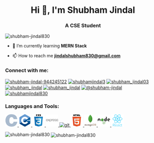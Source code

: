<h1 align="center">Hi 👋, I'm Shubham Jindal</h1>
<h3 align="center">A CSE Student</h3>

<p align="left"> <img src="https://komarev.com/ghpvc/?username=shubham-jindal830&label=Profile%20views&color=0e75b6&style=flat" alt="shubham-jindal830" /> </p>

- 🌱 I’m currently learning **MERN Stack**

- 📫 How to reach me **jindalshubham830@gmail.com**

<h3 align="left">Connect with me:</h3>
<p align="left">
<a href="https://linkedin.com/in/shubham-jindal-944245122" target="blank"><img align="center" src="https://cdn.jsdelivr.net/npm/simple-icons@3.0.1/icons/linkedin.svg" alt="shubham-jindal-944245122" height="30" width="40" /></a>
<a href="https://www.codechef.com/users/shubhamjindal3" target="blank"><img align="center" src="https://cdn.jsdelivr.net/npm/simple-icons@3.1.0/icons/codechef.svg" alt="shubhamjindal3" height="30" width="40" /></a>
<a href="https://www.hackerrank.com/shubham_jindal03" target="blank"><img align="center" src="https://cdn.jsdelivr.net/npm/simple-icons@3.0.1/icons/hackerrank.svg" alt="shubham_jindal03" height="30" width="40" /></a>
<a href="https://codeforces.com/profile/shubham_jindal" target="blank"><img align="center" src="https://cdn.jsdelivr.net/npm/simple-icons@3.0.1/icons/codeforces.svg" alt="shubham_jindal" height="30" width="40" /></a>
<a href="https://www.leetcode.com/shubham_jindal" target="blank"><img align="center" src="https://cdn.jsdelivr.net/npm/simple-icons@3.0.1/icons/leetcode.svg" alt="shubham_jindal" height="30" width="40" /></a>
<a href="https://www.hackerearth.com/@shubham-jindal" target="blank"><img align="center" src="https://cdn.jsdelivr.net/npm/simple-icons@3.0.1/icons/hackerearth.svg" alt="@shubham-jindal" height="30" width="40" /></a>
<a href="https://auth.geeksforgeeks.org/user/shubhamjindal830" target="blank"><img align="center" src="https://cdn.jsdelivr.net/npm/simple-icons@3.0.1/icons/geeksforgeeks.svg" alt="shubhamjindal830" height="30" width="40" /></a>
</p>

<h3 align="left">Languages and Tools:</h3>
<p align="left"> <a href="https://www.cprogramming.com/" target="_blank"> <img src="https://raw.githubusercontent.com/devicons/devicon/master/icons/c/c-original.svg" alt="c" width="40" height="40"/> </a> <a href="https://www.w3schools.com/cpp/" target="_blank"> <img src="https://raw.githubusercontent.com/devicons/devicon/master/icons/cplusplus/cplusplus-original.svg" alt="cplusplus" width="40" height="40"/> </a> <a href="https://www.w3schools.com/css/" target="_blank"> <img src="https://raw.githubusercontent.com/devicons/devicon/master/icons/css3/css3-original-wordmark.svg" alt="css3" width="40" height="40"/> </a> <a href="https://expressjs.com" target="_blank"> <img src="https://raw.githubusercontent.com/devicons/devicon/master/icons/express/express-original-wordmark.svg" alt="express" width="40" height="40"/> </a> <a href="https://git-scm.com/" target="_blank"> <img src="https://www.vectorlogo.zone/logos/git-scm/git-scm-icon.svg" alt="git" width="40" height="40"/> </a> <a href="https://www.w3.org/html/" target="_blank"> <img src="https://raw.githubusercontent.com/devicons/devicon/master/icons/html5/html5-original-wordmark.svg" alt="html5" width="40" height="40"/> </a> <a href="https://www.mongodb.com/" target="_blank"> <img src="https://raw.githubusercontent.com/devicons/devicon/master/icons/mongodb/mongodb-original-wordmark.svg" alt="mongodb" width="40" height="40"/> </a> <a href="https://nodejs.org" target="_blank"> <img src="https://raw.githubusercontent.com/devicons/devicon/master/icons/nodejs/nodejs-original-wordmark.svg" alt="nodejs" width="40" height="40"/> </a> <a href="https://reactjs.org/" target="_blank"> <img src="https://raw.githubusercontent.com/devicons/devicon/master/icons/react/react-original-wordmark.svg" alt="react" width="40" height="40"/> </a> </p>

<p><img align="left" src="https://github-readme-stats.vercel.app/api/top-langs?username=shubham-jindal830&show_icons=true&locale=en&layout=compact" alt="shubham-jindal830" /></p>

<p>&nbsp;<img align="center" src="https://github-readme-stats.vercel.app/api?username=shubham-jindal830&show_icons=true&locale=en" alt="shubham-jindal830" /></p>

